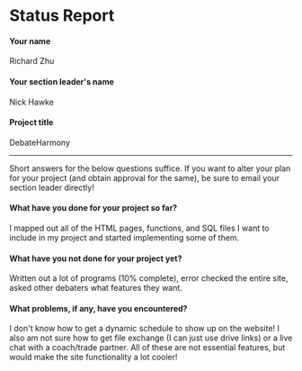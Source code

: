 # Status Report

#### Your name

Richard Zhu

#### Your section leader's name

Nick Hawke

#### Project title

DebateHarmony

***

Short answers for the below questions suffice. If you want to alter your plan for your project (and obtain approval for the same), be sure to email your section leader directly!

#### What have you done for your project so far?

I mapped out all of the HTML pages, functions, and SQL files I want to include in my project and started implementing some of them.

#### What have you not done for your project yet?

Written out a lot of programs (10% complete), error checked the entire site, asked other debaters what features they want.

#### What problems, if any, have you encountered?

I don't know how to get a dynamic schedule to show up on the website! I also am not sure how to get file exchange (I can just use drive links) or
a live chat with a coach/trade partner. All of these are not essential features, but would make the site functionality a lot cooler!
